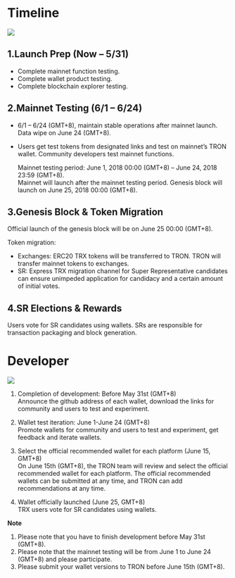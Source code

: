 # Timeline

![](https://raw.githubusercontent.com/ybhgenius/Documentation/master/images/Gudiance_After_TRON_Mainnet_Launch/Timeline.png)

## 1.Launch Prep (Now – 5/31)

+ Complete mainnet function testing.
+ Complete wallet product testing.
+ Complete blockchain explorer testing.

## 2.Mainnet Testing (6/1 – 6/24)

+ 6/1 – 6/24 (GMT+8), maintain stable operations after mainnet launch. Data wipe on June 24 (GMT+8).
+ Users get test tokens from designated links and test on mainnet’s TRON wallet. Community developers test mainnet functions.

    Mainnet testing period: June 1, 2018 00:00 (GMT+8) – June 24, 2018 23:59 (GMT+8).  
    Mainnet will launch after the mainnet testing period. Genesis block will launch on June 25, 2018 00:00 (GMT+8).

## 3.Genesis Block & Token Migration

Official launch of the genesis block will be on June 25 00:00 (GMT+8).  

Token migration:
+ Exchanges: ERC20 TRX tokens will be transferred to TRON. TRON will transfer mainnet tokens to exchanges.
+ SR: Express TRX migration channel for Super Representative candidates can ensure unimpeded application for candidacy and a certain amount of initial votes.

## 4.SR Elections & Rewards

Users vote for SR candidates using wallets. SRs are responsible for transaction packaging and block generation.

# Developer

![](https://raw.githubusercontent.com/ybhgenius/Documentation/master/images/Gudiance_After_TRON_Mainnet_Launch/Gudiance_for_developer.png)

1.	Completion of development: Before May 31st (GMT+8)  
Announce the github address of each wallet, download the links for community and users to test and experiment.

2.	Wallet test iteration: June 1-June 24 (GMT+8)  
Promote wallets for community and users to test and experiment, get feedback and iterate wallets.

3.	Select the official recommended wallet for each platform (June 15, GMT+8)  
On June 15th (GMT+8), the TRON team will review and select the official recommended wallet for each platform. The official recommended wallets can be submitted at any time, and TRON can add recommendations at any time. 

4.	Wallet officially launched (June 25, GMT+8)  
TRX users vote for SR candidates using wallets.

**Note** 
1.	Please note that you have to finish development before May 31st (GMT+8). 
2.	Please note that the mainnet testing will be from June 1 to June 24 (GMT+8) and please participate. 
3.	Please submit your wallet versions to TRON before June 15th (GMT+8). 














